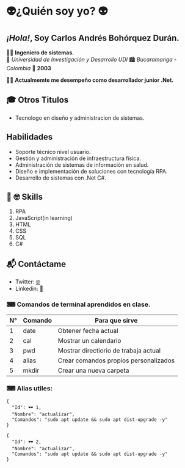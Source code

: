 # 👽¿Quién soy yo? 👽

## _¡Hola!_, Soy Carlos Andrés Bohórquez Durán.
👨‍🎓 **Ingeniero de sistemas.**  
🏫 _Universidad de Investigación y Desarrollo UDI_
🏙 _Bucaramanga - Colombia_
📅 **2003**

✍🏼 **Actualmemte me desempeño como desarrollador junior .Net.**


## 🎓 Otros Titulos 
* Tecnologo en diseño y administracion de sistemas.

## Habilidades
- Soporte técnico nivel usuario.
- Gestión y administración de infraestructura física.
- Administración de sistemas de información en salud.
- Diseño e implementación de soluciones con tecnología RPA.
- Desarrollo de sistemas con .Net C#.

## 📖 🤓 Skills 
1. RPA
2. JavaScript(in learning)
3. HTML
4. CSS
3. SQL
4. C#

## 📬 Contáctame
* Twitter: [🌐](https://twitter.com/jsbc2017)
* Linkedin: [📒](https://www.linkedin.com/in/carlos-andres-bohorquez-duran-38675a174/)




### ⌨ **Comandos de terminal aprendidos en clase.**

|N°| Comando |    Para que sirve   |
|--|---------|---------------------|
|1| date    | Obtener fecha actual|
|2| cal     | Mostrar un calendario|
|3| pwd    | Mostrar directiorio de trabaja actual|
|4| alias    | Crear comandos propios personalizados|
|5| mkdir    | Crear una nueva carpeta|

### ⌨ **Alias utiles:**

```
{
  "Id": 🕶 1,
  "Nombre": "actualizar",
  "Comandos": "sudo apt update && sudo apt dist-upgrade -y"
}
```
```
{
  "Id": 🕶 2,
  "Nombre": "actualizar",
  "Comandos": "sudo apt update && sudo apt dist-upgrade -y"
}
```

